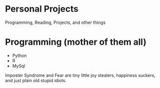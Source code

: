 # Personal Projects
Programming, Reading, Projects, and other things 

# Programming (mother of them all)
- Python
- R
- MySql

Imposter Syndrome and Fear are tiny little joy stealers, happiness suckers, and just plain old stupid idiots. 
